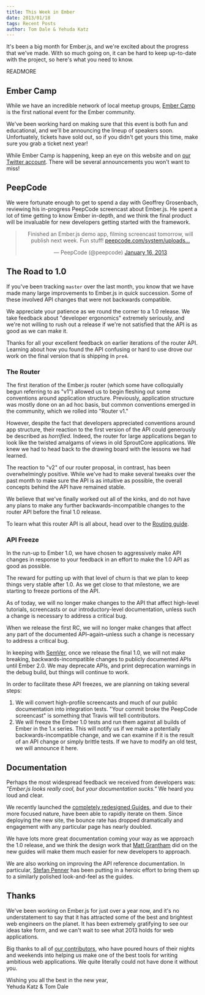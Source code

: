 ```yaml
---
title: This Week in Ember
date: 2013/01/18
tags: Recent Posts
author: Tom Dale & Yehuda Katz
---
```


It's been a big month for Ember.js, and we're excited about the progress
that we've made. With so much going on, it can be hard to
keep up-to-date with the project, so here's what you need to know.

READMORE

## Ember Camp

While we have an incredible network of local meetup groups, [Ember
Camp][1] is the first national event for the Ember
community.

We've been working hard on making sure that this event is both fun and
educational, and we'll be announcing the lineup of speakers soon.
Unfortuately, tickets have sold out, so if you didn't get yours this
time, make sure you grab a ticket next year!

While Ember Camp is happening, keep an eye on this website and on [our
Twitter account][2]. There will be several announcements you won't want
to miss!

[1]: http://www.embercamp.com
[2]: https://twitter.com/emberjs

## PeepCode

We were fortunate enough to get to spend a day with Geoffrey Grosenbach,
reviewing his in-progress PeepCode screencast about Ember.js. He spent a
lot of time getting to know Ember in-depth, and we think the final
product will be invaluable for new developers getting started with the
framework.

<center>
<blockquote class="twitter-tweet"><p>Finished an Ember.js demo app, filming screencast tomorrow, will publish next week. Fun stuff! <a href="https://t.co/Sq4q85Ql" title="https://peepcode.com/system/uploads/2013/peepcode-emberjs-demo.png">peepcode.com/system/uploads…</a></p>&mdash; PeepCode (@peepcode) <a href="https://twitter.com/peepcode/status/291350861207187456" data-datetime="2013-01-16T01:07:13+00:00">January 16, 2013</a></blockquote>
<script async src="//platform.twitter.com/widgets.js" charset="utf-8"></script>
</center>

## The Road to 1.0

If you've been tracking `master` over the last month, you know that we
have made many large improvements to Ember.js in quick succession. Some
of these involved API changes that were not backwards compatible.

We appreciate your patience as we round the corner to a 1.0 release. We
take feedback about "developer ergonomics" extremely seriously, and
we're not willing to rush out a release if we're not satisfied that the
API is as good as we can make it.

Thanks for all your excellent feedback on earlier iterations of the
router API. Learning about how you found the API confusing or hard to
use drove our work on the final version that is shipping in `pre4`.

### The Router

The first iteration of the Ember.js router (which some have colloquially
begun referring to as "v1") allowed us to begin fleshing out some
conventions around application structure. Previously, application
structure was mostly done on an ad hoc basis, but common conventions
emerged in the community, which we rolled into "Router v1."

However, despite the fact that developers appreciated conventions around
app structure, their reaction to the first version of the API could
generously be described as _horrified_. Indeed, the router for large
applications began to look like the twisted amalgams of views in old
SproutCore applications. We knew we had to head back to the drawing
board with the lessons we had learned.

The reaction to "v2" of our router proposal, in contrast, has been
overwhelmingly positive. While we've had to make several tweaks over the
past month to make sure the API is as intuitive as possible, the overall
concepts behind the API have remained stable.

We believe that we've finally worked out all of the kinks, and do not
have any plans to make any further backwards-incompatible changes to the
router API before the final 1.0 release.

To learn what this router API is all about, head over to the [Routing
guide][3].

[3]: http://www.emberjs.com/guides/routing/

### API Freeze

In the run-up to Ember 1.0, we have chosen to aggressively make API
changes in response to your feedback in an effort to make the 1.0 API as
good as possible.

The reward for putting up with that level of churn is that we plan to
keep things very stable after 1.0. As we get close to that milestone, we
are starting to freeze portions of the API.

As of today, we will no longer make changes to the API that affect
high-level tutorials, screencasts or our introductory-level
documentation, unless such a change is necessary to address a critical
bug.

When we release the first RC, we will no longer make changes that affect
any part of the documented API–again–unless such a change is necessary
to address a critical bug.

In keeping with [SemVer][4], once we release the final 1.0, we will
not make breaking, backwards-incompatible changes to publicly documented
APIs until Ember 2.0. We may deprecate APIs, and print deprecation
warnings in the debug build, but things will continue to work.

In order to facilitate these API freezes, we are planning on taking
several steps:

1. We will convert high-profile screencasts and much of our public
   documentation into integration tests. "Your commit broke the PeepCode
   screencast" is something that Travis will tell contributors.
2. We will freeze the Ember 1.0 tests and run them against all builds of
   Ember in the 1.x series. This will notify us if we make a
   potentially backwards-incompatible change, and we can examine if it
   is the result of an API change or simply brittle tests. If we have to
   modify an old test, we will announce it here.

[4]: http://semver.org/

## Documentation

Perhaps the most widespread feedback we received from developers was:
_"Ember.js looks really cool, but your documentation sucks."_ We heard
you loud and clear.

We recently launched the [completely redesigned Guides][5], and due to
their more focused nature, have been able to rapidly iterate on them.
Since deploying the new site, the bounce rate has dropped dramatically
and engagement with any particular page has nearly doubled.

We have lots more great documentation coming your way as we approach the
1.0 release, and we think the design work that [Matt Grantham][6] did on
the new guides will make them much easier for new developers to approach.

We are also working on improving the API reference documentation. In
particular, [Stefan Penner][7] has been putting in a heroic effort to
bring them up to a similarly polished look-and-feel as the guides.

[5]: http://www.emberjs.com/guides/
[6]: http://www.heropixel.com
[7]: https://twitter.com/stefanpenner

## Thanks

We've been working on Ember.js for just over a year now, and it's no
understatement to say that it has attracted some of the best and
brightest web engineers on the planet. It has been extremely gratifying
to see our ideas take form, and we can't wait to see what 2013 holds for
web applications.

Big thanks to all of [our contributors][8], who have poured hours of
their nights and weekends into helping us make one of the best tools for
writing ambitious web applications. We quite literally could not have
done it without you.

Wishing you all the best in the new year,  
Yehuda Katz & Tom Dale

[8]: https://github.com/emberjs/ember.js/graphs/contributors
